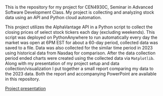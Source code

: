 This is the repository for my project for CEN4930C, Seminar in Advanced Software Development Class. My project is collecting and analyzing stock data using an API and Python cloud automation.

This project utilizes the AlphaVantage API in a Python script to collect the closing prices of select stock tickers each day (excluding weekends). This script was deployed on PythonAnywhere to run automatically every day the market was open at 6PM EST for about a 60-day period, collected data was saved to a file. Data was also collected for the similar time period in 2023 using historical data from Nasdaq for comparison. After the data collection period ended charts were created using the collected data via `Matplotlib`.  Along with my presentation of my project setup and data collection/visualization I put together a small report comparing my data to the 2023 data. Both the report and accompanying PowerPoint are available in this repository.

[Project presentation](https://youtu.be/jG8ikQyUJII)
